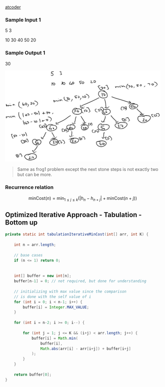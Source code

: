 [atcoder](https://atcoder.jp/contests/dp/tasks/dp_b)

### Sample Input 1
5 3

10 30 40 50 20

### Sample Output 1
30

![sample_input_1_state_tree.png](./sample_input_1_state_tree.png)

>Same as frog1 problem except the next stone steps is not exactly two but can be more.

### Recurrence relation

$$
\text{minCost}(n) = \min_{1 \leq j \leq k} \left( |h_n - h_{n+j}| + \text{minCost}(n+j) \right)
$$

## Optimized Iterative Approach - Tabulation - Bottom up

```java
private static int tabulationIterativeMinCost(int[] arr, int K) {

    int n = arr.length;

    // base cases
    if (n <= 1) return 0;

    
    int[] buffer = new int[n];
    buffer[n-1] = 0; // not required, but done for understanding

    // initializing with max value since the comparison
    // is done with the self value of i
    for (int i = 0; i < n-1; i++) {
        buffer[i] = Integer.MAX_VALUE;
    }

    for (int i = n-2; i >= 0; i--) {

        for (int j = 1; j <= K && (i+j) < arr.length; j++) {
            buffer[i] = Math.min(
                buffer[i],
                Math.abs(arr[i] - arr[i+j]) + buffer[i+j]
            );
        }
    }

    return buffer[0];
}
```